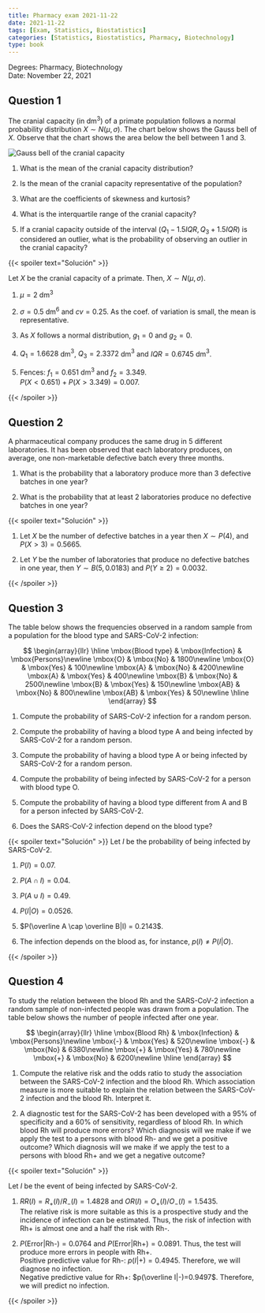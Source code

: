```yaml
---
title: Pharmacy exam 2021-11-22
date: 2021-11-22
tags: [Exam, Statistics, Biostatistics]
categories: [Statistics, Biostatistics, Pharmacy, Biotechnology]
type: book
---
```


Degrees: Pharmacy, Biotechnology  
Date: November 22, 2021

## Question 1

The cranial capacity (in dm$^3$) of a primate population follows a normal probability distribution $X\sim N(\mu,\sigma)$. The chart below shows the Gauss bell of $X$. Observe that the chart shows the area below the bell between 1 and 3.

![Gauss bell of the cranial capacity](../img/vac-17-med-normal-cranial-capacity.svg)

1. What is the mean of the cranial capacity distribution?

2. Is the mean of the cranial capacity representative of the population?

3. What are the coefficients of skewness and kurtosis?

4. What is the interquartile range of the cranial capacity?

5. If a cranial capacity outside of the interval $(Q_1-1.5IQR, Q_3+1.5IQR)$ is considered an outlier, what is the probability of observing an outlier in the cranial capacity?

{{< spoiler text="Solución" >}}

Let $X$ be the cranial capacity of a primate. Then, $X\sim N(\mu, \sigma)$.

1. $\mu=2$ dm$^3$

2. $\sigma=0.5$ dm$^6$ and $cv=0.25$. As the coef. of variation is small, the mean is representative.

3. As $X$ follows a normal distribution, $g_1=0$ and $g_2=0$.

4. $Q_1 = 1.6628$ dm$^3$, $Q_3=2.3372$ dm$^3$ and $IQR=0.6745$ dm$^3$.

5. Fences: $f_1=0.651$ dm$^3$ and $f_2=3.349$.  
$P(X < 0.651) + P(X > 3.349) = 0.007$.

{{< /spoiler >}}

## Question 2

A pharmaceutical company produces the same drug in 5 different laboratories. It has been observed that each laboratory produces, on average, one non-marketable defective batch every three months.

1. What is the probability that a laboratory produce more than 3 defective batches in one year?

2. What is the probability that at least 2 laboratories produce no defective batches in one year?

{{< spoiler text="Solución" >}}

1. Let $X$ be the number of defective batches in a year then $X\sim P(4)$, and $P(X>3) = 0.5665$.

2. Let $Y$ be the number of laboratories that produce no defective batches in one year, then $Y\sim B(5, 0.0183)$ and $P(Y\geq 2) = 0.0032$.

{{< /spoiler >}}

## Question 3  

The table below shows the frequencies observed in a random sample from a population for the blood type and SARS-CoV-2 infection:

$$
\begin{array}{llr} 
\hline 
\mbox{Blood type} & \mbox{Infection} & \mbox{Persons}\newline \mbox{O} & \mbox{No} & 1800\newline \mbox{O} & \mbox{Yes} & 100\newline \mbox{A} & \mbox{No} & 4200\newline \mbox{A} & \mbox{Yes} & 400\newline \mbox{B} & \mbox{No} & 2500\newline \mbox{B} & \mbox{Yes} & 150\newline \mbox{AB} & \mbox{No} & 800\newline \mbox{AB} & \mbox{Yes} & 50\newline \hline \end{array}
$$

1. Compute the probability of SARS-CoV-2 infection for a random person.

2. Compute the probability of having a blood type A and being infected by SARS-CoV-2 for a random person.

3. Compute the probability of having a blood type A or being infected by SARS-CoV-2 for a random person.

4. Compute the probability of being infected by SARS-CoV-2 for a person with blood type O.

5. Compute the probability of having a blood type different from A and B for a person infected by SARS-CoV-2.

6. Does the SARS-CoV-2 infection depend on the blood type?

{{< spoiler text="Solución" >}}
Let $I$ be the probability of being infected by SARS-CoV-2.

1. $P(I) = 0.07$.

2. $P(A\cap I) = 0.04$.

3. $P(A\cup I) = 0.49$.

4. $P(I|O) = 0.0526$.

5. $P(\overline A \cap \overline B|I) = 0.2143$.

6. The infection depends on the blood as, for instance, $p(I)\neq P(I|O)$.

{{< /spoiler >}}

## Question 4

To study the relation between the blood Rh and the SARS-CoV-2 infection a random sample of non-infected people was drawn from a population. The table below shows the number of people infected after one year.

$$
\begin{array}{llr}
\hline
\mbox{Blood Rh} & \mbox{Infection} & \mbox{Persons}\newline
\mbox{-} & \mbox{Yes} & 520\newline
\mbox{-} & \mbox{No} & 6380\newline
\mbox{+} & \mbox{Yes} & 780\newline
\mbox{+} & \mbox{No} & 6200\newline 
\hline 
\end{array}
$$

1. Compute the relative risk and the odds ratio to study the association between the SARS-CoV-2 infection and the blood Rh. Which association measure is more suitable to explain the relation between the SARS-CoV-2 infection and the blood Rh. Interpret it.

2. A diagnostic test for the SARS-CoV-2 has been developed with a 95% of specificity and a 60% of sensitivity, regardless of blood Rh. In which blood Rh will produce more errors? Which diagnosis will we make if we apply the test to a persons with blood Rh- and we get a positive outcome? Which diagnosis will we make if we apply the test to a persons with blood Rh+ and we get a negative outcome?

{{< spoiler text="Solución" >}} 

Let $I$ be the event of being infected by SARS-CoV-2.

1. $RR(I) = R_+(I) / R_-(I) = 1.4828$ and $OR(I) = O_+(I) / O_-(I) = 1.5435$.  
The relative risk is more suitable as this is a prospective study and the incidence of infection can be estimated. Thus, the risk of infection with Rh+ is almost one and a half the risk with Rh-.

2. $P(\mbox{Error}|\mbox{Rh-}) = 0.0764$ and $P(\mbox{Error}|\mbox{Rh+}) = 0.0891$. Thus, the test will produce more errors in people with Rh+.  
Positive predictive value for Rh-: $p(I|+)=0.4945$. Therefore, we will diagnose no infection.  
Negative predictive value for Rh+: $p(\overline I|-)=0.9497$. Therefore, we will predict no infection.

{{< /spoiler >}}
